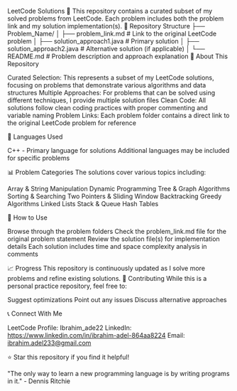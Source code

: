 LeetCode Solutions 🚀
This repository contains a curated subset of my solved problems from LeetCode. Each problem includes both the problem link and my solution implementation(s).
📁 Repository Structure
├── Problem_Name/
│   ├── problem_link.md          # Link to the original LeetCode problem
│   ├── solution_approach1.java  # Primary solution
│   ├── solution_approach2.java  # Alternative solution (if applicable)
│   └── README.md                # Problem description and approach explanation
🎯 About This Repository

Curated Selection: This represents a subset of my LeetCode solutions, focusing on problems that demonstrate various algorithms and data structures
Multiple Approaches: For problems that can be solved using different techniques, I provide multiple solution files
Clean Code: All solutions follow clean coding practices with proper commenting and variable naming
Problem Links: Each problem folder contains a direct link to the original LeetCode problem for reference

🔧 Languages Used

C++ - Primary language for solutions
Additional languages may be included for specific problems

📊 Problem Categories
The solutions cover various topics including:

Array & String Manipulation
Dynamic Programming
Tree & Graph Algorithms
Sorting & Searching
Two Pointers & Sliding Window
Backtracking
Greedy Algorithms
Linked Lists
Stack & Queue
Hash Tables

🚀 How to Use

Browse through the problem folders
Check the problem_link.md file for the original problem statement
Review the solution file(s) for implementation details
Each solution includes time and space complexity analysis in comments

📈 Progress
This repository is continuously updated as I solve more problems and refine existing solutions.
🤝 Contributing
While this is a personal practice repository, feel free to:

Suggest optimizations
Point out any issues
Discuss alternative approaches

📞 Connect With Me

LeetCode Profile: Ibrahim_ade22
LinkedIn: https://www.linkedin.com/in/ibrahim-adel-864aa8224
Email: ibrahim.adel233@gmail.com


⭐ Star this repository if you find it helpful!

"The only way to learn a new programming language is by writing programs in it." - Dennis Ritchie

